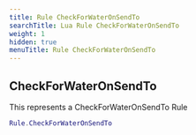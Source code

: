 ```yaml
---
title: Rule CheckForWaterOnSendTo
searchTitle: Lua Rule CheckForWaterOnSendTo
weight: 1
hidden: true
menuTitle: Rule CheckForWaterOnSendTo
---
```

## CheckForWaterOnSendTo

This represents a CheckForWaterOnSendTo Rule
```lua
Rule.CheckForWaterOnSendTo
```